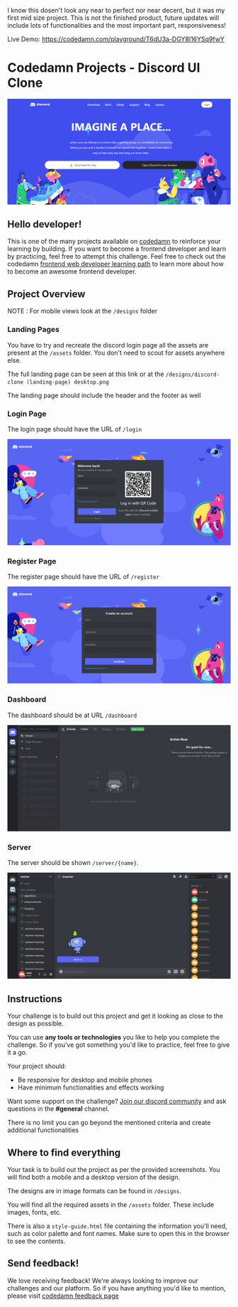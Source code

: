 I know this dosen't look any near to perfect nor near decent, but it was my first mid size project.
This is not the finished product, future updates will include lots of functionalities and the most important part, responsiveness!

Live Demo: https://codedamn.com/playground/T6dU3a-DGY8l16YSq9fwY

# Codedamn Projects - Discord UI Clone
![main image](https://raw.githubusercontent.com/codedamn-projects/discord-ui-clone/master/designs/cover-image.png)

## Hello developer!

This is one of the many projects available on [codedamn](https://codedamn.com/projects) to reinforce your learning by building. If you want to become a frontend developer and learn by practicing, feel free to attempt this challenge. Feel free to check out the codedamn [frontend web developer learning path](https://codedamn.com/learning-paths) to learn more about how to become an awesome frontend developer.

## Project Overview

NOTE : For mobile views look at the `/designs` folder
### Landing Pages

You have to try and recreate the discord login page all the assets are present at the `/assets` folder. You don't need to scout for assets anywhere else. 

The full landing page can be seen at this link or at the `/designs/discord-clone (landing-page) desktop.png`

The landing page should include the header and the footer as well
### Login Page

The login page should have the URL of `/login`

![slash-login](https://raw.githubusercontent.com/codedamn-projects/discord-ui-clone/master/designs/discord-clone%20(slash-login).png)

### Register Page

The register page should have the URL of `/register` 

![slash-register](https://raw.githubusercontent.com/codedamn-projects/discord-ui-clone/master/designs/discord-clone%20(slash-register).png)
### Dashboard

The dashboard should be at URL `/dashboard` 

![dashboard](https://raw.githubusercontent.com/codedamn-projects/discord-ui-clone/master/designs/discord-clone%20(slash-dashbaord).png)
### Server

The server should be shown `/server/{name}`. 

![server](https://raw.githubusercontent.com/codedamn-projects/discord-ui-clone/master/designs/discord-clone%20(slash-dashboard-slash-server-1).png)


## Instructions

Your challenge is to build out this project and get it looking as close to the design as possible.

You can use **any tools or technologies** you like to help you complete the challenge. So if you've got something you'd like to practice, feel free to give it a go.

Your project should:

-   Be responsive for desktop and mobile phones
-   Have minimum functionalities and effects working

Want some support on the challenge? [Join our discord community](https://cdm.sh/discord) and ask questions in the **#general** channel.

There is no limit you can go beyond the mentioned criteria and create additional functionalities

## Where to find everything

Your task is to build out the project as per the provided screenshots. You will find both a mobile and a desktop version of the design.

The designs are in image formats can be found in `/designs`.

You will find all the required assets in the `/assets` folder. These include images, fonts, etc.

There is also a `style-guide.html` file containing the information you'll need, such as color palette and font names. Make sure to open this in the browser to see the contents.



## Send feedback!

We love receiving feedback! We're always looking to improve our challenges and our platform. So if you have anything you'd like to mention, please visit [codedamn feedback page](https://codedamn.com/contact)
